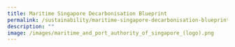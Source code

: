 ```yaml
---
title: Maritime Singapore Decarbonisation Blueprint
permalink: /sustainability/maritime-singapore-decarbonisation-blueprint/
description: ""
image: /images/maritime_and_port_authority_of_singapore_(logo).png
---
```

